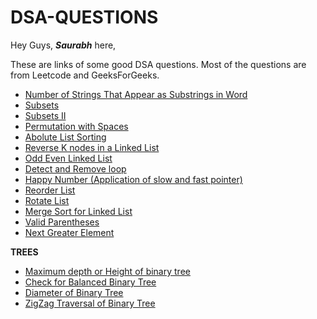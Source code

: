 # DSA-QUESTIONS
Hey Guys, ***Saurabh*** here,

These are links of some good DSA questions.
Most of the questions are from Leetcode and GeeksForGeeks.

- [Number of Strings That Appear as Substrings in Word](https://leetcode.com/problems/number-of-strings-that-appear-as-substrings-in-word/)
- [Subsets](https://leetcode.com/problems/subsets/submissions/)
- [Subsets II](https://leetcode.com/problems/subsets-ii/)
- [Permutation with Spaces](https://practice.geeksforgeeks.org/problems/permutation-with-spaces3627/1/?category[]=Backtracking&category[]=Backtracking&problemStatus=unsolved&difficulty[]=0&page=1&query=category[]BacktrackingproblemStatusunsolveddifficulty[]0page1category[]Backtracking#)
- [Abolute List Sorting](https://practice.geeksforgeeks.org/problems/absolute-list-sorting/1/?category[]=Linked%20List&category[]=Linked%20List&problemStatus=unsolved&difficulty[]=0&page=1&query=category[]Linked%20ListproblemStatusunsolveddifficulty[]0page1category[]Linked%20List#)
- [Reverse K nodes in a Linked List](https://practice.geeksforgeeks.org/problems/reverse-a-linked-list-in-groups-of-given-size/1#)
- [Odd Even Linked List](https://leetcode.com/problems/odd-even-linked-list/)
- [Detect and Remove loop](https://leetcode.com/problems/linked-list-cycle-ii/submissions/)
- [Happy Number (Application of slow and fast pointer) ](https://leetcode.com/problems/happy-number/submissions/)
- [Reorder List](https://leetcode.com/problems/reorder-list/)
- [Rotate List](https://leetcode.com/problems/rotate-list/)
- [Merge Sort for Linked List](https://practice.geeksforgeeks.org/problems/sort-a-linked-list/1/?category[]=Linked%20List&category[]=Linked%20List&problemStatus=unsolved&difficulty[]=1&page=1&query=category[]Linked%20ListproblemStatusunsolveddifficulty[]1page1category[]Linked%20List#)
- [Valid Parentheses](https://leetcode.com/problems/valid-parentheses/)
- [Next Greater Element](https://practice.geeksforgeeks.org/problems/next-larger-element-1587115620/1#)

**TREES**
-	[Maximum depth or Height of binary tree]( https://leetcode.com/problems/maximum-depth-of-binary-tree/)
-	[Check for Balanced Binary Tree]( https://practice.geeksforgeeks.org/problems/check-for-balanced-tree/1#)
-	[Diameter of Binary Tree]( https://leetcode.com/problems/diameter-of-binary-tree/)
-	[ZigZag Traversal of Binary Tree]( https://leetcode.com/problems/binary-tree-zigzag-level-order-traversal/submissions/)
